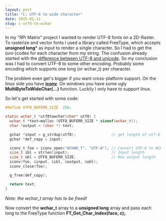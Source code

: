 ```yaml
---
layout: post
title: "C: UTF-8 to wide character"
date: 2015-01-11
slug: c-utf8-to-wchar
---
```


In my "RPi Matrix" project I wanted to render UTF-8 fonts on a 2D-Raster. To rasterize and vector fonts I used a library called FreeType,
which accepts **unsigned long*** as input to render a single character. So I had to get the (uni-)codes for each character from my string.
The confusion already started with the [difference between UTF-8 and unicode][unicode-utf]. So my conclusion was I had to convert UTF-8 to
some other encoding. Probably some encoding which supports one long (or wchar_t) per character.

The problem even get's bigger if you want cross-platform support. On the linux side you have **[iconv][iconv_open]**. On windows you have some ugly **MultiByteToWideChar(...)** function.
Luckily I only have to support linux.

So let's get started with some code:

```c
#define UTF8_BUFERR_SIZE  256;

static wchar_t *utf8towchar(char* utf8) {
  wchar_t *text=malloc (UTF8_BUFERR_SIZE * sizeof(wchar_t));
  char *output = (char *) text;

  gchar *input = g_strdup(utf8);                // get length of utf-8 string
  gchar *def_copy = input;

  iconv_t foo = iconv_open("WCHAR_T", "UTF-8"); // Convert UTF-8 to WCHAR_T
  size_t ibl = strlen(input);                   // Input length
  size_t obl = UTF8_BUFERR_SIZE;                // Max output length
  iconv(foo, &input, &ibl, &output, &obl);
  iconv_close(foo);

  g_free(def_copy);

  return text;
}
```

*Note: the wchar_t array has to be freed!*


Now convert the **wchar_t** array to a **unsigned long** array and pass each long to the FreeType function **FT_Get_Char_Index(face, c);**.


[iconv_open]: https://www.gnu.org/savannah-checkouts/gnu/libiconv/documentation/libiconv-1.13/iconv_open.3.html#DESCRIPTION
[unicode-utf]: http://www.rrn.dk/the-difference-between-utf-8-and-unicode
